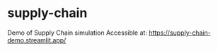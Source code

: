 # supply-chain
Demo of Supply Chain simulation
Accessible at: https://supply-chain-demo.streamlit.app/
